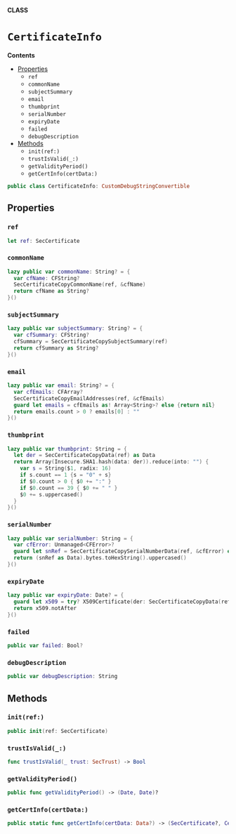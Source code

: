 **CLASS**

# `CertificateInfo`

**Contents**

- [Properties](#properties)
  - `ref`
  - `commonName`
  - `subjectSummary`
  - `email`
  - `thumbprint`
  - `serialNumber`
  - `expiryDate`
  - `failed`
  - `debugDescription`
- [Methods](#methods)
  - `init(ref:)`
  - `trustIsValid(_:)`
  - `getValidityPeriod()`
  - `getCertInfo(certData:)`

```swift
public class CertificateInfo: CustomDebugStringConvertible
```

## Properties
### `ref`

```swift
let ref: SecCertificate
```

### `commonName`

```swift
lazy public var commonName: String? = {
  var cfName: CFString?
  SecCertificateCopyCommonName(ref, &cfName)
  return cfName as String?
}()
```

### `subjectSummary`

```swift
lazy public var subjectSummary: String? = {
  var cfSummary: CFString?
  cfSummary = SecCertificateCopySubjectSummary(ref)
  return cfSummary as String?
}()
```

### `email`

```swift
lazy public var email: String? = {
  var cfEmails: CFArray?
  SecCertificateCopyEmailAddresses(ref, &cfEmails)
  guard let emails = cfEmails as! Array<String>? else {return nil}
  return emails.count > 0 ? emails[0] : ""
}()
```

### `thumbprint`

```swift
lazy public var thumbprint: String = {
  let der = SecCertificateCopyData(ref) as Data
  return Array(Insecure.SHA1.hash(data: der)).reduce(into: "") {
    var s = String($1, radix: 16)
    if s.count == 1 {s = "0" + s}
    if $0.count > 0 { $0 += ":" }
    if $0.count == 39 { $0 += " " }
    $0 += s.uppercased()
  }
}()
```

### `serialNumber`

```swift
lazy public var serialNumber: String = {
  var cfError: Unmanaged<CFError>?
  guard let snRef = SecCertificateCopySerialNumberData(ref, &cfError) else { return "" }
  return (snRef as Data).bytes.toHexString().uppercased()
}()
```

### `expiryDate`

```swift
lazy public var expiryDate: Date? = {
  guard let x509 = try? X509Certificate(der: SecCertificateCopyData(ref) as Data) else { return nil }
  return x509.notAfter
}()
```

### `failed`

```swift
public var failed: Bool?
```

### `debugDescription`

```swift
public var debugDescription: String
```

## Methods
### `init(ref:)`

```swift
public init(ref: SecCertificate)
```

### `trustIsValid(_:)`

```swift
func trustIsValid(_ trust: SecTrust) -> Bool
```

### `getValidityPeriod()`

```swift
public func getValidityPeriod() -> (Date, Date)?
```

### `getCertInfo(certData:)`

```swift
public static func getCertInfo(certData: Data?) -> (SecCertificate?, CertificateInfo?)
```
